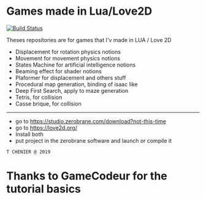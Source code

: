 # Games made in Lua/Love2D

[![Build Status](https://api.travis-ci.org/pyenv/pyenv.svg?branch=master)](https://github.com/cerb3re/game_prototype_lua)

Theses repositories are for games that I'v made in LUA / Love 2D
- Displacement for rotation physics notions
- Movement for movement physics notions
- States Machine for artificial intelligence notions
- Beaming effect for shader notions
- Plaformer for displacement and others stuff
- Procedural map generation, binding of isaac like
- Deep First Search, apply to maze generation
- Tetris, for collision
- Casse brique, for collision
------------------------------------------------------------------

- go to https://studio.zerobrane.com/download?not-this-time
- go to https://love2d.org/
- Install both
- put project in the zerobrane software and launch or compile it

`T CHENIER @ 2019`
# Thanks to GameCodeur for the tutorial basics